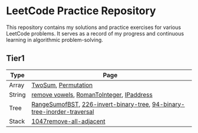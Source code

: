 # LeetCode Practice Repository

This repository contains my solutions and practice exercises for various LeetCode problems. It serves as a record of my progress and continuous learning in algorithmic problem-solving.

## Tier1
| Type              |         Page |
| ----------------- | ----------------- |
| Array             | [TwoSum](https://github.com/loafcheck/LeetCode/tree/main/0001-two-sum), [Permutation](https://github.com/loafcheck/LeetCode/tree/main/1920-build-array-from-permutation)|
|String             |[remove vowels](https://github.com/loafcheck/LeetCode/tree/main/1119-remove-vowels-from-a-string), [RomanToInteger](https://github.com/loafcheck/LeetCode/tree/main/0013-roman-to-integer), [IPaddress](https://github.com/loafcheck/LeetCode/tree/main/1108-defanging-an-ip-address)                  |
|Tree               |[RangeSumofBST](https://github.com/loafcheck/LeetCode/tree/main/0938-range-sum-of-bst), [226-invert-binary-tree](https://github.com/loafcheck/LeetCode/tree/main/0226-invert-binary-tree), [94-binary-tree-inorder-traversal](https://github.com/loafcheck/LeetCode/tree/main/0094-binary-tree-inorder-traversal)             |
|Stack             |[1047remove-all-adjacent](https://github.com/loafcheck/LeetCode/tree/main/1047-remove-all-adjacent-duplicates-in-string)|

